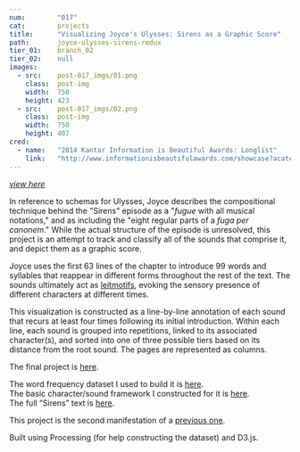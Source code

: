 ```yaml
---
num:        "017"
cat:        projects
title:      "Visualizing Joyce's Ulysses: Sirens as a Graphic Score"
path:       joyce-ulysses-sirens-redux
tier_01:    branch_02
tier_02:    null
images:
  - src:    post-017_imgs/01.png
    class:  post-img
    width:  750
    height: 423
  - src:    post-017_imgs/02.png
    class:  post-img
    width:  750
    height: 407
cred:
  - name:   "2014 Kantar Information is Beautiful Awards: Longlist"
    link:   "http://www.informationisbeautifulawards.com/showcase?acategory=interactive&award=2014&pcategory=long-list"
---
```

[_view here_](/x/sirens)

In reference to schemas for Ulysses, Joyce describes the compositional technique behind the "Sirens" episode as a "_fugue_ with all musical notations," and as including the "eight regular parts of a _fuga per canonem_." While the actual structure of the episode is unresolved, this project is an attempt to track and classify all of the sounds that comprise it, and depict them as a graphic score.

Joyce uses the first 63 lines of the chapter to introduce 99 words and syllables that reappear in different forms throughout the rest of the text. The sounds ultimately act as [leitmotifs](http://en.wikipedia.org/wiki/Leitmotif), evoking the sensory presence of different characters at different times.

This visualization is constructed as a line-by-line annotation of each sound that recurs at least four times following its initial introduction. Within each line, each sound is grouped into repetitions, linked to its associated character(s), and sorted into one of three possible tiers based on its distance from the root sound. The pages are represented as columns.

The final project is [here](/x/sirens).

The word frequency dataset I used to build it is [here](/x/sirens/data/freq.csv).<br>
The basic character/sound framework I constructed for it is [here](/x/sirens/imgs/tree.png).<br>
The full “Sirens” text is [here](/x/sirens/data/sirens.txt).

This project is the second manifestation of a [previous one](/projects/joyce-ulysses-sirens-visualization.html).

Built using Processing (for help constructing the dataset) and D3.js.